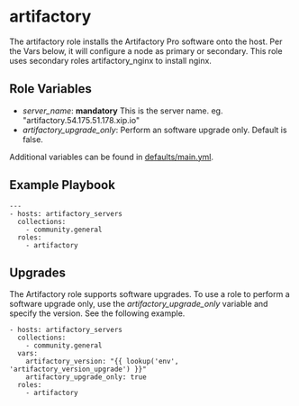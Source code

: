 # artifactory
The artifactory role installs the Artifactory Pro software onto the host. Per the Vars below, it will configure a node as primary or secondary. This role uses secondary roles artifactory_nginx to install nginx.

## Role Variables
* _server_name_: **mandatory** This is the server name. eg. "artifactory.54.175.51.178.xip.io"
* _artifactory_upgrade_only_: Perform an software upgrade only. Default is false.

Additional variables can be found in [defaults/main.yml](./defaults/main.yml).

## Example Playbook
```
---
- hosts: artifactory_servers
  collections:
    - community.general
  roles:
    - artifactory
```

## Upgrades
The Artifactory role supports software upgrades. To use a role to perform a software upgrade only, use the _artifactory_upgrade_only_ variable and specify the version. See the following example.

```
- hosts: artifactory_servers
  collections:
    - community.general
  vars:
    artifactory_version: "{{ lookup('env', 'artifactory_version_upgrade') }}"
    artifactory_upgrade_only: true
  roles:
    - artifactory
```
